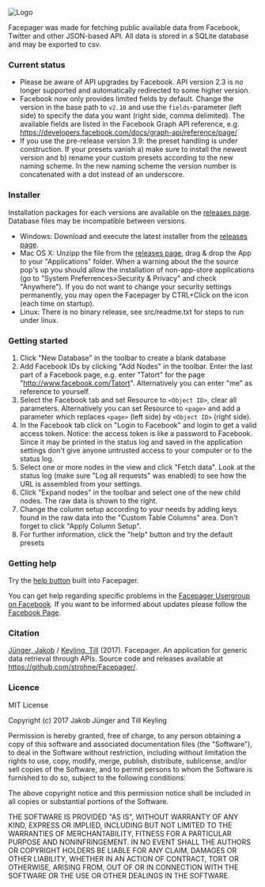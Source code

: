 ﻿![Logo](https://raw.github.com/strohne/Facepager/master/icons/icon_facepager.png)

Facepager was made for fetching public available data from Facebook, Twitter and other JSON-based API. 
All data is stored in a SQLite database and may be exported to csv. 

### Current status

- Please be aware of API upgrades by Facebook. API version 2.3 is no longer supported and automatically redirected to some higher version. 
- Facebook now only provides limited fields by default. Change the version in the base path to `v2.10` and use the `fields`-parameter (left side) to specify the data you want (right side, comma delimited). The available fields are listed in the Facebook Graph API reference, e.g. https://developers.facebook.com/docs/graph-api/reference/page/
- If you use the pre-release version 3.9: the preset handling is under construction. If your presets vanish a) make sure to install the newest version and b) rename your custom presets according to the new naming scheme. In the new naming scheme the version number is concatenated with a dot instead of an underscore.

### Installer

Installation packages for each versions are available on the [releases page](https://github.com/strohne/Facepager/releases). Database files may be incompatible between versions.

- Windows: Download and execute the latest installer from the [releases page](https://github.com/strohne/Facepager/releases).
- Mac OS X: Unzipp the file from the [releases page](https://github.com/strohne/Facepager/releases), drag & drop the App to your "Applications" folder. When a warning about the the source pop's up you should allow the installation of non-app-store applications (go to "System Preferrences>Security & Privacy" and check "Anywhere"). If you do not want to change your security settings permanently, you may open the Facepager by CTRL+Click on the icon (each time on startup).
- Linux: There is no binary release, see src/readme.txt for steps to run under linux.

### Getting started

1. Click "New Database" in the toolbar to create a blank database
2. Add Facebook IDs by clicking "Add Nodes" in the toolbar. Enter the last part of a Facebook page, e.g. enter "Tatort" for the page "http://www.facebook.com/Tatort". Alternatively you can enter "me" as reference to yourself.
3. Select the Facebook tab and set Resource to `<Object ID>`, clear all parameters. Alternatively you can set Resource to `<page>` and add a parameter which replaces `<page>` (left side) by `<Object ID>` (right side).
4. In the Facebook tab click on "Login to Facebook" and login to get a valid access token. Notice: the access token is like a password to Facebook. Since it may be printed in the status log and saved in the application settings don't give anyone untrusted access to your computer or to the status log.
5. Select one or more nodes in the view and click "Fetch data". Look at the status log (make sure "Log all requests" was enabled) to see how the URL is assembled from your settings.
6. Click "Expand nodes" in the toolbar and select one of the new child nodes. The raw data is shown to the right.
7. Change the column setup according to your needs by adding keys found in the raw data into the "Custom Table Columns" area. Don't forget to click "Apply Column Setup".
8. For further information, click the "help" button and try the default presets

### Getting help

Try the [help button](http://strohne.github.io/Facepager/) built into Facepager.

You can get help regarding specific problems in the [Facepager Usergroup on Facebook](https://www.facebook.com/groups/136224396995428/). If you want to be informed about updates please follow the [Facebook Page](https://www.facebook.com/groups/136224396995428/).


### Citation

[Jünger, Jakob](https://ipk.uni-greifswald.de/kommunikationswissenschaft/dr-jakob-juenger/) / [Keyling, Till](http://tillkeyling.com/) (2017). Facepager. An application for generic data retrieval through APIs. Source code and releases available at https://github.com/strohne/Facepager/.

### Licence


MIT License

Copyright (c) 2017 Jakob Jünger and Till Keyling

Permission is hereby granted, free of charge, to any person obtaining a copy
of this software and associated documentation files (the "Software"), to deal
in the Software without restriction, including without limitation the rights
to use, copy, modify, merge, publish, distribute, sublicense, and/or sell
copies of the Software, and to permit persons to whom the Software is
furnished to do so, subject to the following conditions:

The above copyright notice and this permission notice shall be included in all
copies or substantial portions of the Software.

THE SOFTWARE IS PROVIDED "AS IS", WITHOUT WARRANTY OF ANY KIND, EXPRESS OR
IMPLIED, INCLUDING BUT NOT LIMITED TO THE WARRANTIES OF MERCHANTABILITY,
FITNESS FOR A PARTICULAR PURPOSE AND NONINFRINGEMENT. IN NO EVENT SHALL THE
AUTHORS OR COPYRIGHT HOLDERS BE LIABLE FOR ANY CLAIM, DAMAGES OR OTHER
LIABILITY, WHETHER IN AN ACTION OF CONTRACT, TORT OR OTHERWISE, ARISING FROM,
OUT OF OR IN CONNECTION WITH THE SOFTWARE OR THE USE OR OTHER DEALINGS IN THE
SOFTWARE.


